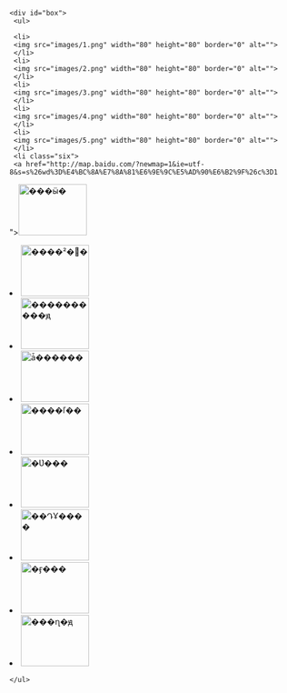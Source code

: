 <!DOCTYPE html PUBLIC "-//W3C//DTD XHTML 1.0 Transitional//EN" "http://www.w3.org/TR/xhtml1/DTD/xhtml1-transitional.dtd">
<html xmlns="http://www.w3.org/1999/xhtml">

<meta http-equiv="Content-Type" content="text/html; charset=utf-8" />
  <title>O12</title>
  <head>
  <style>
  *{
  margin:0;/*�����߾�*/
  padding:0;
  }
  body{
background:url("images/timg.jpg") ;
  }
  
    #box{
	width:1000px;
	height:500px;
	/*background:#ff6600;*/
	margin:50px auto;
         }
		 #box ul li{/*�ڲ���ʽ ����ѡ����*/
		 position:relative;/*���Զ�λdiv*/
		 list-style:none;/*Ӱ�ص�*/
		 width:180px;
		 height:105px;
		 background:rgba(1,2,1,0.4);
		 float:left;
		 margin:30px 5px;

		 }
		 #box ul li.six{
		 margin-left:100px;
		 }
		  #box ul li div{
		  position:absolute;/*���Զ�λ������*/
		  left:0;
		  top:0;
		  width:180px;
		  height:105px;
		  background:rgba(1,2,1,0.4);
		  }
		  /*
		  #box ul li div.first{
		  transform:rotate(60deg);
		  }*/
		  /*#box ul li div.second{
		  transform:rotate(-60deg);
		  }
		 */
/*α��*/

#box ul li:before,#box ul li:after{/*,���м�����ͬ����*/
content:"";
position:absolute;/*���Զ�λ������*/
		  left:0;
		  top:0;
		  width:180px;
		  height:105px;
		  transform:rotate(60deg);
		  background:rgba(1,2,1,0.4);

}
#box ul li:after
{
		  transform:rotate(-60deg);
		
}
#box ul li img{
position:absolute;
z-index:10;/*����Խ����ʾԽǰ��*/
left:0;
top:0;
right:0;
bottom:0;
margin:auto;
transition:0.5s;
}
#box ul li img:hover{/*��̬α��*/
transform:rotate(360deg) scale(1.3);/*css�任 ��ת�Ŵ� */
}
  </style>
 </head>
   <body>
  
    <div id="box">
	 <ul>
	
	 <li>
	 <img src="images/1.png" width="80" height="80" border="0" alt="">
	 </li>
	 <li>
	 <img src="images/2.png" width="80" height="80" border="0" alt="">
	 </li>
	 <li>
	 <img src="images/3.png" width="80" height="80" border="0" alt="">
	 </li>
	 <li>
	 <img src="images/4.png" width="80" height="80" border="0" alt="">
	 </li>
	 <li>
	 <img src="images/5.png" width="80" height="80" border="0" alt="">
	 </li>
	 <li class="six">
	 <a href="http://map.baidu.com/?newmap=1&ie=utf-8&s=s%26wd%3D%E4%BC%8A%E7%8A%81%E6%9E%9C%E5%AD%90%E6%B2%9F%26c%3D1
"><img src="images/06.png" width="120" height="90" border="0" alt="���ӹ�">
	 </li>
	 <li>
	 <a href="http://map.baidu.com/?newmap=1&ie=utf-8&s=s%26wd%3D%E9%9C%8D%E5%9F%8E%E8%96%B0%E8%A1%A3%E8%8D%89%26c%3D1"><img src="images/07.png" width="120" height="90" border="0" alt="����޹�²�">
	 </li>
	 <li>
	 <a href="http://map.baidu.com/?newmap=1&ie=utf-8&s=s%26wd%3D%E9%82%A3%E6%8B%89%E6%8F%90%E8%8D%89%E5%8E%9F%26c%3D1"><img src="images/08.png" width="120" height="90" border="0" alt="����������ԭ">
	 </li>
	 <li>
	 <a href="http://map.baidu.com/?newmap=1&ie=utf-8&s=s%26wd%3D%E6%81%B0%E8%A5%BF%E7%BE%8E%E6%99%AF%26c%3D1"><img src="images/09.png" width="120" height="90" border="0" alt="ǡ������">
	 </li>
	 <li>
	 <a href="http://map.baidu.com/?newmap=1&ie=utf-8&s=s%26wd%3D%E8%B5%9B%E9%87%8C%E6%9C%A8%E6%B9%96%26c%3D1"><img src="images/010.png" width="120" height="90" border="0" alt="����ľ��">
	 </li>
	 <li>
	 <a href="http://map.baidu.com/?newmap=1&ie=utf-8&s=s%26wd%3D%E5%94%90%E5%B8%83%E6%8B%89%E7%99%BE%E9%87%8C%E7%94%BB%E5%BB%8A%26c%3D1"><img src="images/011.png" width="120" height="90" border="0" alt="�Ʋ���">
	 </li>
	 <li>
	<a href="http://map.baidu.com/?newmap=1&ie=utf-8&s=s%26wd%3D%E6%96%B0%E7%96%86%E6%96%B0%E6%BA%90%E9%87%8E%E6%9E%9C%E6%9E%97%26c%3D1"> <img src="images/012.png" width="120" height="90" border="0" alt="��ԴҰ����">
	 </li>
	 <li>
	 <a href="http://map.baidu.com/?newmap=1&ie=utf-8&s=s%26wd%3D%E8%B5%9B%E9%87%8C%E6%9C%A8%E6%B9%96%26c%3D1"><img src="images/013.png" width="120" height="90" border="0" alt="�ӻ���">
	 </li>
	 <li>
	<a href="http://map.baidu.com/?newmap=1&ie=utf-8&s=s%26wd%3D%E6%96%B0%E7%96%86%E6%98%AD%E8%8B%8F%E8%8D%89%E5%8E%9F%26c%3D1"><a href="https://www.baidu.com"> <img src="images/014.png" width="120" height="90" border="0" alt="���ղ�ԭ"></a>
	 </li>

	</ul>
   </div>
 
  </body>
</html>
